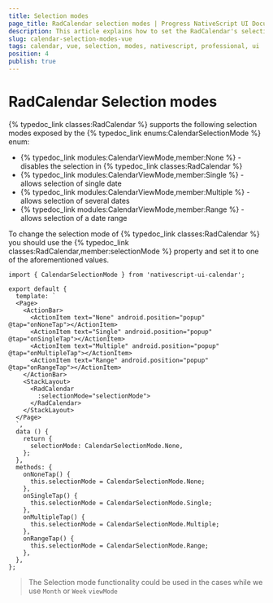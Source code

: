 ```yaml
---
title: Selection modes
page_title: RadCalendar selection modes | Progress NativeScript UI Documentation
description: This article explains how to set the RadCalendar's selection mode with Vue
slug: calendar-selection-modes-vue
tags: calendar, vue, selection, modes, nativescript, professional, ui
position: 4
publish: true
---
```


# RadCalendar Selection modes
{% typedoc_link classes:RadCalendar %} supports the following selection modes exposed by the {% typedoc_link enums:CalendarSelectionMode %} enum:

- {% typedoc_link modules:CalendarViewMode,member:None %} - disables the selection in {% typedoc_link classes:RadCalendar %}
- {% typedoc_link modules:CalendarViewMode,member:Single %} - allows selection of single date
- {% typedoc_link modules:CalendarViewMode,member:Multiple %} - allows selection of several dates
- {% typedoc_link modules:CalendarViewMode,member:Range %} - allows selection of a date range

To change the selection mode of {% typedoc_link classes:RadCalendar %} you should use the {% typedoc_link classes:RadCalendar,member:selectionMode %} property and set it to one of the aforementioned values.

```
import { CalendarSelectionMode } from 'nativescript-ui-calendar';

export default {
  template: `
  <Page>
    <ActionBar>
      <ActionItem text="None" android.position="popup" @tap="onNoneTap"></ActionItem>
      <ActionItem text="Single" android.position="popup" @tap="onSingleTap"></ActionItem>
      <ActionItem text="Multiple" android.position="popup" @tap="onMultipleTap"></ActionItem>
      <ActionItem text="Range" android.position="popup" @tap="onRangeTap"></ActionItem>
    </ActionBar>
    <StackLayout>
      <RadCalendar
        :selectionMode="selectionMode">
      </RadCalendar>
    </StackLayout>
  </Page>
  `,
  data () {
    return {
      selectionMode: CalendarSelectionMode.None,
    };
  },
  methods: {
    onNoneTap() {
      this.selectionMode = CalendarSelectionMode.None;
    },
    onSingleTap() {
      this.selectionMode = CalendarSelectionMode.Single;
    },
    onMultipleTap() {
      this.selectionMode = CalendarSelectionMode.Multiple;
    },
    onRangeTap() {
      this.selectionMode = CalendarSelectionMode.Range;
    },
  },
};

```

> The Selection mode functionality could be used in the cases while we use `Month` or `Week` `viewMode`
